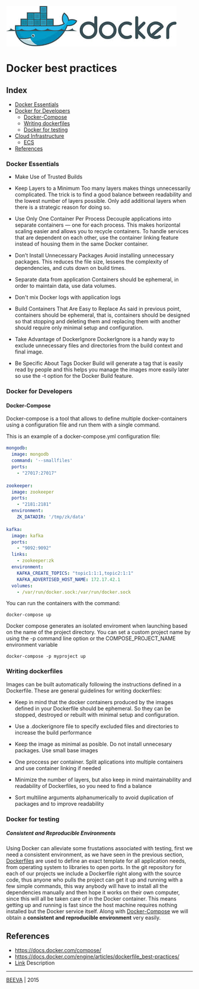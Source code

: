 ![alt text](static/docker-logo.jpg "DOCKER-LOGO")

# Docker best practices

## Index

* [Docker Essentials](#docker-essentials)
* [Docker for Developers](#docker-for-developers)
  * [Docker-Compose](#docker-compose)
  * [Writing dockerfiles](#writing-dockerfiles)
  * [Docker for testing](#docker-for-testing)
* [Cloud Infrastructure](#cloud-infrastructure)
  * [ECS](#ecs)
* [References](#references)

### Docker Essentials

* Make Use of Trusted Builds

* Keep Layers to a Minimum
Too many layers makes things unnecessarily complicated. The trick is to find a good balance between readability and the lowest number of layers possible. Only add additional layers when there is a strategic reason for doing so.

* Use Only One Container Per Process
Decouple applications into separate containers — one for each process. This makes horizontal scaling easier and allows you to recycle containers. To handle services that are dependent on each other, use the container linking feature instead of housing them in the same Docker container.

* Don’t Install Unnecessary Packages
Avoid installing unnecessary packages. This reduces the file size, lessens the complexity of dependencies, and cuts down on build times.

* Separate data from application
Containers should be ephemeral, in order to maintain data, use data volumes.

* Don't mix Docker logs with application logs

* Build Containers That Are Easy to Replace
As said in previous point, containers should be ephemeral, that is, containers should be designed so that stopping and deleting them and replacing them with another should require only minimal setup and configuration.

* Take Advantage of DockerIgnore
DockerIgnore is a handy way to exclude unnecessary files and directories from the build context and final image.

* Be Specific About Tags
Docker Build will generate a tag that is easily read by people and this helps you manage the images more easily later so use the -t option for the Docker Build feature.

### Docker for Developers

#### Docker-Compose
Docker-compose is a tool that allows to define multiple docker-containers using a configuration file and run them with a single command.

This is an example of a docker-compose.yml configuration file:
````yaml
mongodb:
  image: mongodb
  command: '--smallfiles'
  ports:
    - "27017:27017"

zookeeper:
  image: zookeeper
  ports:
    - "2181:2181"
  environment:
    ZK_DATADIR: '/tmp/zk/data'

kafka:
  image: kafka
  ports:
    - "9092:9092"
  links:
    - zookeeper:zk
  environment:
    KAFKA_CREATE_TOPICS: "topic1:1:1,topic2:1:1"
    KAFKA_ADVERTISED_HOST_NAME: 172.17.42.1
  volumes:
    - /var/run/docker.sock:/var/run/docker.sock

````

You can run the containers with the command:

````
docker-compose up
````

Docker compose generates an isolated enviroment when launching based on the name of the project directory. You can set a custom project name by using the -p command line option or the COMPOSE_PROJECT_NAME environment variable

````
docker-compose -p myproject up
````

### Writing dockerfiles

Images can be built automatically following the instructions defined in a Dockerfile. These are general guidelines for writing dockerfiles:

* Keep in mind that the docker containers produced by the images defined in your Dockerfile should be ephemeral. So they can be stopped, destroyed or rebuilt with minimal setup and configuration.

* Use a .dockerignore file to specify excluded files and directories to increase the build performance

* Keep the image as minimal as posible. Do not install unnecesary packages. Use small base images

* One proccess per container. Split aplications into multiple containers and use container linking if needed

* Minimize the number of layers, but also keep in mind maintainability and readability of Dockerfiles, so you need to find a balance

* Sort multiline arguments alphanumerically to avoid duplication of packages and to improve readability


### Docker for testing

##### Consistent and Reproducible Environments

Using Docker can alleviate some frustations associated with testing, first we need a consistent environment, as we have seen in the previous section, [Dockerfiles](#writing-dockerfiles) are used to define an exact template for all application needs, from operating system to libraries to open ports. In the git repository for each of our projects we include a Dockerfile right along with the source code, thus anyone who pulls the project can get it up and running with a few simple commands, this way anybody will have to install all the dependencies manually and then hope it works on their own computer, since this will all be taken care of in the Docker container. This means getting up and running is fast since the host machine requires nothing installed but the Docker service itself. Along with [Docker-Compose](#docker-compose) we will obtain a **consistent and reproducible environment** very easily.


## References

* https://docs.docker.com/compose/
* https://docs.docker.com/engine/articles/dockerfile_best-practices/
* [Link](http://www.url.to) Description

___

[BEEVA](http://www.beeva.com) | 2015
